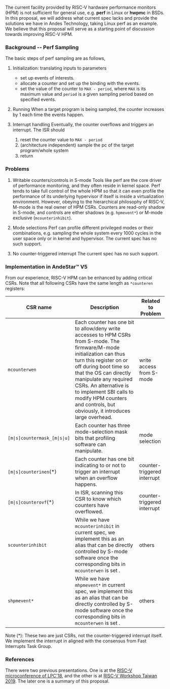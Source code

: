 The current facility provided by RISC-V hardware performance monitors (HPM) is not sufficient for general use, e.g. **perf** in Linux or **hwpmc** in BSDs.  In this proposal, we will address what current spec lacks and provide the solutions we have in Andes Technology, taking Linux perf as an example.  We believe that this proposal will serve as a starting point of discussion towards improving RISC-V HPM.

### Background -- Perf Sampling

The basic steps of perf sampling are as follows,
1. Initialization: translating inputs to parameters
   + set up events of interests.
   + allocate a counter and set up the binding with the events.
   + set the value of the counter to `MAX - period`, where `MAX` is its maximum value and `period` is a given sampling period based on specified events.

2. Running
When a target program is being sampled, the counter increases by 1 each time the events happen.

3. Interrupt handling
Eventually, the counter overflows and triggers an interrupt.  The ISR should
   1. reset the counter value to `MAX - period`
   2. (architecture independent) sample the pc of the target program/whole system
   3. return

### Problems

1. Writable counters/controls in S-mode
Tools like perf are the core driver of performance monitoring, and they often reside in kernel space.  Perf tends to take full control of the whole HPM so that it can even profile the performance of its underlying hypervisor if itself is inside a virtualization environment.  However, obeying to the hierarchical philosophy of RISC-V, M-mode is the real owner of HPM CSRs.  Counters are read-only shadow in S-mode, and controls are either shadows (e.g. `hpmevent*`) or M-mode exclusive (`mcounterinhibit`).

2. Mode selections
Perf can profile different privileged modes or their combinations, e.g. sampling the whole system every 1000 cycles in the user space only or in kernel and hypervisor.  The current spec has no such support.

3. No counter-triggered interrupt
The current spec has no such support.

### Implementation in AndeStar™ V5

From our experience, RISC-V HPM can be enhanced by adding critical CSRs.  Note that all following CSRs have the same length as `*counteren` registers:

|CSR name|Description|Related to Problem|
|---|---|---|
|`mcounterwen`|Each counter has one bit to allow/deny write accesses to HPM CSRs from S-mode.  The firmware/M-mode initialization can thus turn this register on or off during boot time so that the OS can directly manipulate any required CSRs.  An alternative is to implement SBI calls to modify HPM counters and controls, but obviously, it introduces large overhead.|write access from S-mode|
|`[m\|s]countermask_[m\|s\|u]`|Each counter has three mode-selection mask bits that profiling software can manipulate.|mode selection|
|`[m\|s]counterinen`(\*)|Each counter has one bit indicating to or not to trigger an interrupt when an overflow happens.|counter-triggered interrupt|
|`[m\|s]counterovf`(\*)|In ISR, scanning this CSR to know which counters have overflowed.|counter-triggered interrupt|
|`scounterinhibit`|While we have `mcounterinhibit` in current spec, we implement this as an alias that can be directly controlled by S-mode software once the corresponding bits in `mcounterwen` is set .|others|
|`shpmevent*`|While we have `mhpmevent*` in current spec, we implement this as an alias that can be directly controlled by S-mode software once the corresponding bits in `mcounterwen` is set .|others|

Note (*): These two are just CSRs, not the counter-triggered interrupt itself.  We implement the interrupt in aligned with the consensus from Fast Interrupts Task Group.

### References

There were two previous presentations.  One is at the [RISC-V microconference of LPC'18](https://www.youtube.com/watch?v=4OKkHCg7El0&t=2h20m53s), and the other is at [RISC-V Workshop Taiwan 2019](https://www.youtube.com/watch?v=Onvlcl4e2IU).  The later one is a summary of this proposal.
